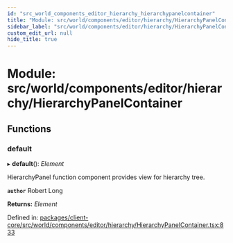```yaml
---
id: "src_world_components_editor_hierarchy_hierarchypanelcontainer"
title: "Module: src/world/components/editor/hierarchy/HierarchyPanelContainer"
sidebar_label: "src/world/components/editor/hierarchy/HierarchyPanelContainer"
custom_edit_url: null
hide_title: true
---
```


# Module: src/world/components/editor/hierarchy/HierarchyPanelContainer

## Functions

### default

▸ **default**(): *Element*

HierarchyPanel function component provides view for hierarchy tree.

**`author`** Robert Long

**Returns:** *Element*

Defined in: [packages/client-core/src/world/components/editor/hierarchy/HierarchyPanelContainer.tsx:833](https://github.com/xr3ngine/xr3ngine/blob/2d83606b6/packages/client-core/src/world/components/editor/hierarchy/HierarchyPanelContainer.tsx#L833)
